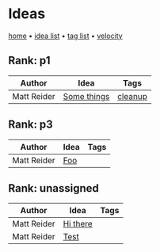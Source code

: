 # Ideas

[home](index.md) • [idea list](ideas.md) • [tag list](tags.md) • [velocity](velocity.md)

## Rank: p1

| Author | Idea | Tags |
|---|---|---|
| Matt Reider | [Some things](ideas/some-things.md) | [cleanup](tags/cleanup.md) |

## Rank: p3

| Author | Idea | Tags |
|---|---|---|
| Matt Reider | [Foo](ideas/foo) |  |

## Rank: unassigned

| Author | Idea | Tags |
|---|---|---|
| Matt Reider | [Hi there](ideas/hi-there.md) |  |
| Matt Reider | [Test](ideas/test.md) |  |
